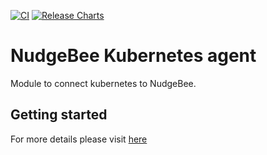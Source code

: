 [![CI](https://github.com/nudgebee/k8s-agent/actions/workflows/helm-test.yml/badge.svg?branch=main)](https://github.com/nudgebee/k8s-agent/actions/workflows/helm-test.yml) [![Release Charts](https://github.com/nudgebee/k8s-agent/actions/workflows/release.yml/badge.svg?branch=main)](https://github.com/nudgebee/k8s-agent/actions/workflows/release.yml)

# NudgeBee Kubernetes agent
Module to connect kubernetes to NudgeBee.

## Getting started
For more details please visit [here](https://app.nudgebee.com/help/docs/installation/agent/installation/)
